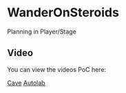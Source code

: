 # WanderOnSteroids
Planning in Player/Stage

## Video

You can view the videos PoC here:

[Cave](https://drive.google.com/file/d/1ewsV_P0ZdYmvAkKmHDIo_R-MycgKufWb/preview?usp=sharing)
[Autolab](https://drive.google.com/file/d/1ugxIJvs1lYWfH86m5tng3e-Fo9fj0mWl/preview?usp=drive_link)
